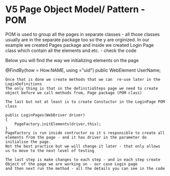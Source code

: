 # V5 Page Object Model/ Pattern - POM

POM is used to group all the pages in separate classes - all those classes usually are in the separate package too so the y are orginized.
In our example we created Pages package and inside we created Login Page class which contain all the elements and etc. - check the code

Below you will find the way we initializing elements on the page

@FindBy(how = How.NAME, using ="uid")
	public WebElement UserName;
	
	Once that is done we create methods that we can  re-use later in the LoginDefinitions
	The only thing is that in the definitioSteps page we need to create object before we call methods from, Page package (POM class)
	
	The last but not at least is to create Constuctor in the LoginPage POM class
	
	public LoginPages(WebDriver driver)
	{
		PageFactory.initElements(driver,this);
	}
	PageFactory is run inside contructor so it s responsible to create all elements from the page - and it has driver in the parameter do initialise the page.
	Not the best practice but we will change it later - that only allows us to move to the next level of testing
	
	The last step is make changes to each step - and in each step create Object of the page we are working on - our case Login page
	and then next run the method - all the details you can see in the code